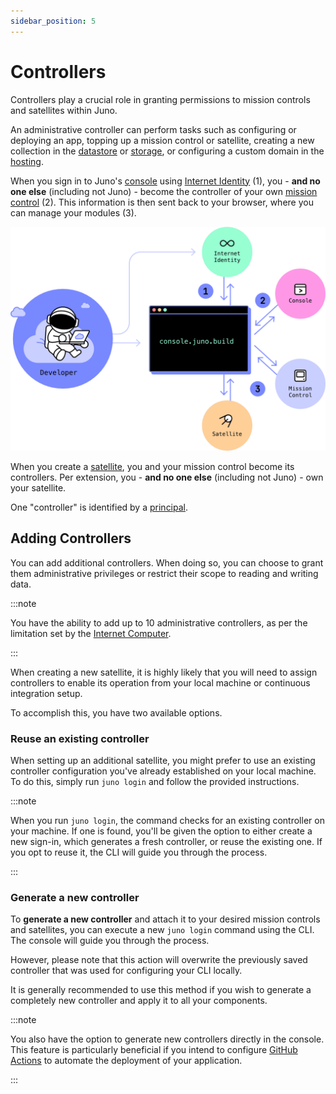 ```yaml
---
sidebar_position: 5
---
```


# Controllers

Controllers play a crucial role in granting permissions to mission controls and satellites within Juno.

An administrative controller can perform tasks such as configuring or deploying an app, topping up a mission control or satellite, creating a new collection in the [datastore](../build/datastore/index.md) or [storage](build/storage/index.md), or configuring a custom domain in the [hosting](../build/hosting/index.md).

When you sign in to Juno's [console] using [Internet Identity](https://internetcomputer.org/internet-identity) (1), you - **and no one else** (including not Juno) - become the controller of your own [mission control] (2). This information is then sent back to your browser, where you can manage your modules (3).

![Juno's console flow](../img/console.png)

When you create a [satellite], you and your mission control become its controllers. Per extension, you - **and no one else** (including not Juno) - own your satellite.

One "controller" is identified by a [principal](../terminology.md#principal).

## Adding Controllers

You can add additional controllers. When doing so, you can choose to grant them administrative privileges or restrict their scope to reading and writing data.

:::note

You have the ability to add up to 10 administrative controllers, as per the limitation set by the [Internet Computer](https://internetcomputer.org/docs/current/references/ic-interface-spec#ic-create_canister).

:::

When creating a new satellite, it is highly likely that you will need to assign controllers to enable its operation from your local machine or continuous integration setup.

To accomplish this, you have two available options.

### Reuse an existing controller

When setting up an additional satellite, you might prefer to use an existing controller configuration you've already established on your local machine. To do this, simply run `juno login` and follow the provided instructions.

:::note

When you run `juno login`, the command checks for an existing controller on your machine. If one is found, you'll be given the option to either create a new sign-in, which generates a fresh controller, or reuse the existing one. If you opt to reuse it, the CLI will guide you through the process.

:::

### Generate a new controller

To **generate a new controller** and attach it to your desired mission controls and satellites, you can execute a new `juno login` command using the CLI. The console will guide you through the process.

However, please note that this action will overwrite the previously saved controller that was used for configuring your CLI locally.

It is generally recommended to use this method if you wish to generate a completely new controller and apply it to all your components.

:::note

You also have the option to generate new controllers directly in the console. This feature is particularly beneficial if you intend to configure [GitHub Actions](../guides/github-actions) to automate the deployment of your application.

:::

[console]: ../terminology.md#console
[satellite]: ../terminology.md#satellite
[mission control]: ../terminology.md#mission-control
